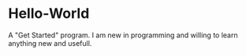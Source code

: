 # Hello-World
A "Get Started" program.
I am new in programming and willing to learn anything new and usefull.
